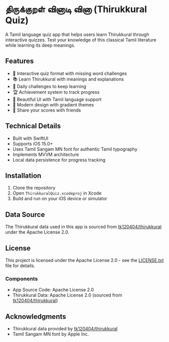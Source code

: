 # திருக்குறள் வினாடி வினா (Thirukkural Quiz)

A Tamil language quiz app that helps users learn Thirukkural through interactive quizzes. Test your knowledge of this classical Tamil literature while learning its deep meanings.

## Features

- 📝 Interactive quiz format with missing word challenges
- 📚 Learn Thirukkural with meanings and explanations
- 🎯 Daily challenges to keep learning
- 🏆 Achievement system to track progress
- 🌟 Beautiful UI with Tamil language support
- 🎨 Modern design with gradient themes
- 🔄 Share your scores with friends

## Technical Details

- Built with SwiftUI
- Supports iOS 15.0+
- Uses Tamil Sangam MN font for authentic Tamil typography
- Implements MVVM architecture
- Local data persistence for progress tracking

## Installation

1. Clone the repository
2. Open `ThirukkuralQuiz.xcodeproj` in Xcode
3. Build and run on your iOS device or simulator

## Data Source

The Thirukkural data used in this app is sourced from [tk120404/thirukkural](https://github.com/tk120404/thirukkural) under the Apache License 2.0.

## License

This project is licensed under the Apache License 2.0 - see the [LICENSE.txt](LICENSE.txt) file for details.

### Components
- App Source Code: Apache License 2.0
- Thirukkural Data: Apache License 2.0 (sourced from [tk120404/thirukkural](https://github.com/tk120404/thirukkural))

## Acknowledgments

- Thirukkural data provided by [tk120404/thirukkural](https://github.com/tk120404/thirukkural)
- Tamil Sangam MN font by Apple Inc. 